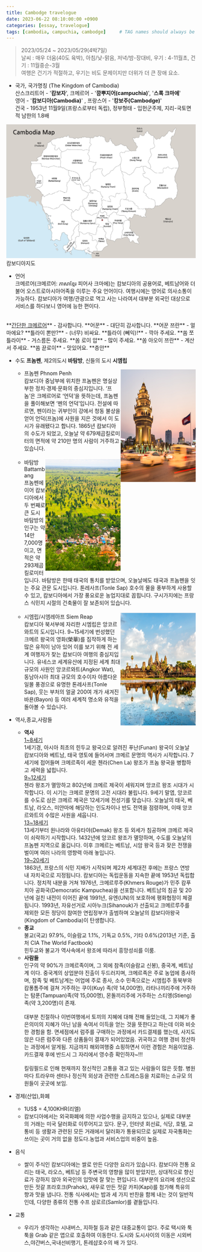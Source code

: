 ```yaml
---
title: Cambodge travelogue 
date: 2023-06-22 08:10:00:00 +0900
categories: [essay, travelogue]
tags: [cambodia, campuchia, cambodge]     # TAG names should always be lowercase
--- 
```


> 2023/05/24 ~ 2023/05/29(4박7일)
<br> 날씨 : 매우 더움(40도 육박), 아침/낮-맑음, 저녁/밤-장대비, 우기 : 4-11월초,  건기 : 11월중순-3월
<br> 여행은 건기가 적절하고, 우기는 비도 문제이지만 더위가 더 큰 장애 요소.

+ 국가, 국가명칭 (The Kingdom of Cambodia)
<br> 산스크리트어 - '**캄보자**', 크메르어 - '**깜뿌지어(campuchia)**', '**스록 크마에**'
<br> 영어 - '**캄보디아(Cambodia)**' , 프랑스어 - '**캉보주(Cambodge)**'
<br> 건국 - 1953년 11월9일(프랑스로부터 독립), 정부형태 - 입헌군주제, 지리-국토면적 남한의 1.8배
<figure style="margin-left: auto; margin-right: auto; display: block;">
    <img src="/assets/img/cambodiamap.jpg" alt="cambodia map">
    <figcaption>캄보디아지도</figcaption>
</figure>

+ 언어
<br> 크메르어(크메르어: ភាសាខ្មែរ 피어사 크마에)는 캄보디아의 공용어로, 베트남어와 더불어 오스트로아시아어족을 이루는 주요 언어이다. 여행시에는 영어로 의사소통이 가능하다. 캄보디아가 여행/관광으로 먹고 사는 나라여서 대부분 외국인 대상으로 서비스를 하다보니 영어에 능한 편이다.
<br> 
    **<U>간단한 크메르어</U>**
    -  감사합니다. **어꾼**
    -  대단히 감사합니다. **어꾼 쯔란**
    -  얼마에요? **틀라이 뽄만?**
    -  (너무) 비싸요. **틀라이 (뻬익)!**
    -  깍아 주세요. **쏨 쪼 틀라이**
    -  거스름돈 주세요. **쏨 로이 압**
    -  많이 주세요. **쏨 아오이 쯔란**
    -  계산서 주세요. **쏨 끋로이**
    -  맛있어요. **층안**

+ 수도 **프놈펜**, 제2의도시 **바탐방**, 신들의 도시 **시엠립** <br>
    -   <div style="float: right">
            <img src="/assets/img/phnompenh.PNG"  alt="Phnom Penh" height="300" width="200">
        </div>
        <div>
        프놈펜 Phnom Penh
        <br> 캄보디아 중남부에 위치한 프놈펜은 명실상부한 정치·경제·문화의 중심지입니다. ‘프놈’은 크메르어로 ‘언덕’을 뜻하는데, 프놈펜을 풀이해보면 ‘펜의 언덕’입니다. 전설에 따르면, 펜이라는 귀부인이 강에서 청동 불상을 얻어 언덕(프놈)에 사원을 지은 것에서 이 도시가 유래됐다고 합니다. 1865년 캄보디아의 수도가 되었고, 오늘날 약 679제곱킬로미터의 면적에 약 210만 명의 사람이 거주하고 있습니다.
        </div> <br>
    -   <div style="float: right">
            <img src="/assets/img/batam.PNG" alt="Battambang" height="300" width="200">
        </div>
        <div>
        바탐방 Battambang
        <br> 프놈펜에 이어 캄보디아에서 두 번째로 큰 도시 바탐방의 인구는 약 14만7,000명이고, 면적은 약 293제곱킬로미터입니다. 바탐방은 한때 태국의 통치를 받았으며, 오늘날에도 태국과 프놈펜을 잇는 주요 관문 도시입니다. 톤레사프(Tonle Sap) 호수의 물을 풍부하게 사용할 수 있고, 캄보디아에서 가장 풍요로운 농업지대로 꼽힙니다. 구시가지에는 프랑스 식민지 시절의 건축물이 잘 보존되어 있습니다.
        </div><br>
    -   <div style="float: right">
            <img src="/assets/img/siemreap.PNG"  alt="Siem Reap" height="300" width="200">
        </div>
        <div>
        시엠립/시엠레아프 Siem Reap
        <br> 캄보디아 북서부에 자리한 시엠립은 앙코르와트의 도시입니다. 9~15세기에 번성했던 크메르 왕국의 영화(榮華)를 짐작하게 하는 많은 유적이 남아 있어 이를 보기 위해 전 세계 여행자가 찾는 캄보디아 여행의 중심지입니다. 유네스코 세계유산에 지정된 세계 최대 규모의 사원인 앙코르와트(Angkor Wat), 동남아시아 최대 규모의 호수이자 아름다운 일몰 풍경으로 유명한 톤레사프(Tonle Sap), 웃는 부처의 얼굴 200여 개가 새겨진 바욘(Bayon) 등 여러 세계적 명소와 유적을 돌아볼 수 있습니다.
        </div>

+ 역사,종교,사람들
    -  **역사** <br><U>1~8세기</U><br>
    1세기경, 아시아 최초의 힌두교 왕국으로 알려진 푸난(Funan) 왕국이 오늘날 캄보디아와 베트남, 태국 영토에 들어서며 크메르 문명의 역사가 시작합니다. 7세기에 접어들며 크메르족이 세운 첸라(Chen La) 왕조가 프놈 왕국을 병합하고 세력을 넓힙니다. <br><U>9~12세기</U><br>
    첸라 왕조가 멸망하고 802년에 크메르 제국이 세워지며 앙코르 왕조 시대가 시작합니다. 이 시기는 크메르 문명의 고전 시대라 불립니다. 9세기 말엽, 앙코르를 수도로 삼은 크메르 제국은 12세기에 전성기를 맞습니다. 오늘날의 태국, 베트남, 라오스, 미얀마에 해당하는 인도차이나 반도 전역을 점령하며, 이때 앙코르와트의 수많은 사원을 세웁니다.<br><U>13~18세기</U><br>
    13세기부터 원나라와 아유타야(Demak) 왕조 등 외세가 침공하며 크메르 제국이 쇠락하기 시작합니다. 1432년에 앙코르 왕조가 멸망하며, 수도를 오늘날의 프놈펜 지역으로 옮깁니다. 이후 크메르는 베트남, 시암 왕국 등과 잦은 전쟁을 벌이며 여러 나라의 영향력 아래 놓입니다.
    <br><U>19~20세기</U><br>
    1863년, 프랑스의 식민 지배가 시작되며 제2차 세계대전 후에는 프랑스 연방 내 자치국으로 지정됩니다. 캄보디아는 독립운동을 지속한 끝에 1953년 독립합니다. 정치적 내분을 거쳐 1976년, 크메르루주(Khmers Rouge)가 민주 캄푸치아 공화국(Democratic Kampuchea)을 선포합니다. 베트남의 침공 및 20년에 걸친 내전이 이어진 끝에 1991년, 유엔(UN)의 보호하에 평화협정이 체결됩니다. 1993년, 자유선거로 시아누크(Sihanouk)가 선출되고 크메르루주를 제외한 모든 정당이 참여한 연립정부가 출범하며 오늘날의 캄보디아왕국(Kingdom of Cambodia)이 탄생합니다.
    -  **종교** <br> 불교(국교) 97.9%, 이슬람교 1.1%, 기독교 0.5%, 기타 0.6%(2013년 기준, 출처 CIA The World Factbook) <br> 힌두교와 불교가 역사속에서 왕조에 따라서 흥망성쇠를 이룸. 
    -  **사람들** <br> 인구의 약 90%가 크메르족이며, 그 외에 참족(이슬람교 신봉), 중국계, 베트남계 이다. 중국계의 상업분야 진출이 두드러지며, 크메르족은 주로 농업에 종사하며, 참족 및 베트남계는 어업에 주로 종사, 소수 민족으로는 시엠립주 동북부와 캄퐁톰주에 걸쳐 거주하는 쿠이(Kuy) 족(약 14,000명), 라타나끼리주에 거주하는 탐푼(Tampuan)족(약 15,000명), 몬돌끼리주에 거주하는 스티엥(Stieng)족(약 3,200명)이 존재. <br><br> 대부분 친절하나 이번여행에서 토끼의 지혜에 대해 전해 들었는데, 그 지혜가 좋은의미의 지혜가 아닌 남을 속여서 이득을 얻는 것을 뜻한다고 하는데 이와 비슷한 경험을 함. 면세점에서 럼주를 구매하는 과정에서 카드결제를 했는데, 사지도 않은 다른 럼주와 다른 상품들이 결재가 되어있었음. 귀국하고 여행 경비 정산하는 과정에서 알게됨. 지금까지 해외여행중 쇼핑하면서 이런 경험은 처음이었음. 카드결재 후에 반드시 그 자리에서 영수증 확인하자~!!! <br><br>킬링필드로 인해 현재까지 정신적인 고통을 겪고 있는 사람들이 많은 듯함. 병원마다 트라우마 센터나 정신적 외상과 관련한 스트레스등을 치료하는 소규모 의원들이 곳곳에 보임.<br>

+ 경제(산업),화폐
    -  1US$ = 4,100KHR(리엘)
    -  캄보디아에서는 외국화폐에 의한 사업수행을 금지하고 있으나, 실제로 대부분의 거래는 미국 달러화로 이루어지고 있다. 문구, 인터넷 회선료, 식당, 호텔, 교통비 등 생활과 관련된 모든 거래에서 달러화가 통용되므로 실제로 자국통화는 쓰이는 곳이 거의 없을 정도다.농업과 서비스업의 비중이 높음.<br>

+ 음식
    -  쌀이 주식인 캄보디아에는 쌀로 만든 다양한 요리가 있습니다. 캄보디아 전통 요리는 태국, 라오스, 베트남 등 주변국의 영향을 많이 받았지만, 상대적으로 향신료가 강하지 않아 외국인의 입맛에 잘 맞는 편입니다. 대부분의 요리에 생선으로 만든 젓갈 프라호크(Prahok), 새우로 만든 젓갈 카피(Kapi)를 첨가해 특유의 향과 맛을 냅니다. 전통 식사에서는 밥과 세 가지 반찬을 함께 내는 것이 일반적인데, 다양한 종류의 전통 수프 삼로르(Samlor)를 곁들입니다.<br>

+ 교통
    -  우리가 생각하는 시내버스, 지하철 등과 같은 대중교통이 없다. 주로 택시와 툭툭을 Grab 같은 앱으로 호출하여 이동한다.
    도시와 도시사이의 이동은 시외버스,야간버스,국내선비행기, 톤레샵호수의 배 가 있다.